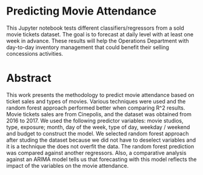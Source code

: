 # Predicting Movie Attendance

This Jupyter notebook tests different classifiers/regressors from a sold movie tickets dataset. The goal is to forecast at daily level with at least one week in advance. These results will help the Operations Department with day-to-day inventory management that could benefit their selling concessions activities.

# Abstract
This work presents the methodology to predict movie attendance based on ticket sales and types of movies. Various techniques were used and the random forest approach performed better when comparing R^2 results. Movie tickets sales are from Cinepolis, and the dataset was obtained from 2016 to 2017. We used the following predictor variables: movie studios, type, exposure; month, day of the week, type of day, weekday / weekend and budget to construct the model.
We selected random forest approach after studing the dataset because we did not have to deselect variables and it is a technique the does not overfit the data. The random forest prediction was compared against another regressors. Also, a comparative analysis against an ARIMA model tells us that forecasting with this model reflects the impact of the variables on the movie attendance.
